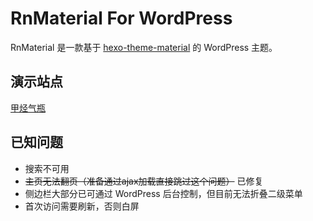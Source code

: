 # RnMaterial For WordPress
RnMaterial 是一款基于 <a href="https://github.com/viosey/hexo-theme-material">hexo-theme-material</a> 的 WordPress 主题。

## 演示站点
<a href="https://jakting.com">甲烃气瓶</a>

## 已知问题
+ 搜索不可用
+ <del>主页无法翻页（准备通过ajax加载直接跳过这个问题）</del> 已修复
+ 侧边栏大部分已可通过 WordPress 后台控制，但目前无法折叠二级菜单
+ 首次访问需要刷新，否则白屏